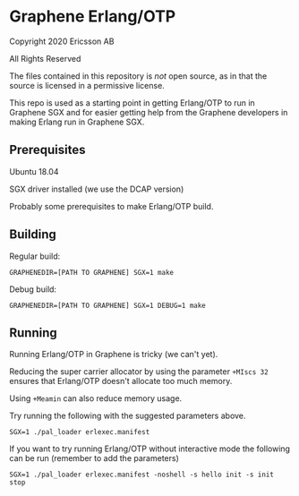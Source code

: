 # Graphene Erlang/OTP
Copyright 2020 Ericsson AB

All Rights Reserved

The files contained in this repository is *not* open source, as in that
the source is licensed in a permissive license.

This repo is used as a starting point in getting Erlang/OTP to run in
Graphene SGX and for easier getting help from the Graphene developers in
making Erlang run in Graphene SGX.

## Prerequisites
Ubuntu 18.04

SGX driver installed (we use the DCAP version)

Probably some prerequisites to make Erlang/OTP build.

## Building
Regular build:
```
GRAPHENEDIR=[PATH TO GRAPHENE] SGX=1 make
```
Debug build:
```
GRAPHENEDIR=[PATH TO GRAPHENE] SGX=1 DEBUG=1 make
```

## Running
Running Erlang/OTP in Graphene is tricky (we can't yet).

Reducing the super carrier allocator by using the parameter `+MIscs 32`
ensures that Erlang/OTP doesn't allocate too much memory.

Using `+Meamin` can also reduce memory usage.

Try running the following with the suggested parameters above.
```
SGX=1 ./pal_loader erlexec.manifest
```

If you want to try running Erlang/OTP without interactive mode the following
can be run (remember to add the parameters)

```
SGX=1 ./pal_loader erlexec.manifest -noshell -s hello init -s init stop
```

